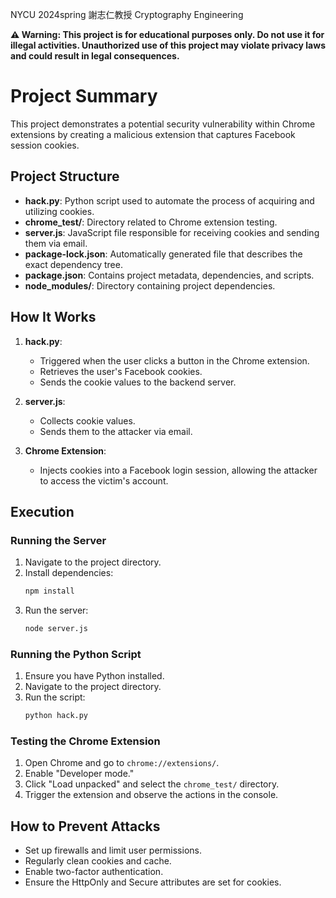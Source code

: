 NYCU 2024spring 謝志仁教授 Cryptography Engineering

**⚠️ Warning: This project is for educational purposes only. Do not use it for illegal activities. Unauthorized use of this project may violate privacy laws and could result in legal consequences.**

# Project Summary

This project demonstrates a potential security vulnerability within Chrome extensions by creating a malicious extension that captures Facebook session cookies.

## Project Structure

- **hack.py**: Python script used to automate the process of acquiring and utilizing cookies.
- **chrome_test/**: Directory related to Chrome extension testing.
- **server.js**: JavaScript file responsible for receiving cookies and sending them via email.
- **package-lock.json**: Automatically generated file that describes the exact dependency tree.
- **package.json**: Contains project metadata, dependencies, and scripts.
- **node_modules/**: Directory containing project dependencies.


## How It Works

1. **hack.py**: 
   - Triggered when the user clicks a button in the Chrome extension.
   - Retrieves the user's Facebook cookies.
   - Sends the cookie values to the backend server.

2. **server.js**:
   - Collects cookie values.
   - Sends them to the attacker via email.

3. **Chrome Extension**:
   - Injects cookies into a Facebook login session, allowing the attacker to access the victim's account.

## Execution

### Running the Server

1. Navigate to the project directory.
2. Install dependencies:
   ```bash
   npm install
   ```
3. Run the server:
   ```bash
   node server.js
   ```

### Running the Python Script

1. Ensure you have Python installed.
2. Navigate to the project directory.
3. Run the script:
   ```bash
   python hack.py
   ```

### Testing the Chrome Extension

1. Open Chrome and go to `chrome://extensions/`.
2. Enable "Developer mode."
3. Click "Load unpacked" and select the `chrome_test/` directory.
4. Trigger the extension and observe the actions in the console.

## How to Prevent Attacks

- Set up firewalls and limit user permissions.
- Regularly clean cookies and cache.
- Enable two-factor authentication.
- Ensure the HttpOnly and Secure attributes are set for cookies.


